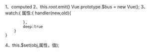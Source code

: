 1、computed
2、this.$root.$emit()          Vue.prototype.$bus = new Vue();
3、watch:{
		属性:{
			handler(new,old){

			},
			deep:true
		}
	}
4、this.$set(obj,属性，值);